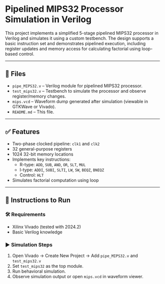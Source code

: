 # Pipelined MIPS32 Processor Simulation in Verilog

This project implements a simplified 5-stage pipelined MIPS32 processor in Verilog and simulates it using a custom testbench. The design supports a basic instruction set and demonstrates pipelined execution, including register updates and memory access for calculating factorial using loop-based control.

---

## 📁 Files

- `pipe_MIPS32.v` – Verilog module for pipelined MIPS32 processor.
- `test_mips32.v` – Testbench to simulate the processor and observe register/memory changes.
- `mips.vcd` – Waveform dump generated after simulation (viewable in GTKWave or Vivado).
- `README.md` – This file.

---

## ✅ Features

- Two-phase clocked pipeline: `clk1` and `clk2`
- 32 general-purpose registers
- 1024 32-bit memory locations
- Implements key instructions:
  - R-type: `ADD`, `SUB`, `AND`, `OR`, `SLT`, `MUL`
  - I-type: `ADDI`, `SUBI`, `SLTI`, `LW`, `SW`, `BEQZ`, `BNEQZ`
  - Control: `HLT`
- Simulates factorial computation using loop

---

## 🔧 Instructions to Run

### 🛠 Requirements
- Xilinx Vivado (tested with 2024.2)
- Basic Verilog knowledge

### ▶️ Simulation Steps
1. Open Vivado → Create New Project → Add `pipe_MIPS32.v` and `test_mips32.v`
2. Set `test_mips32` as the top module.
3. Run behavioral simulation.
4. Observe simulation output or open `mips.vcd` in waveform viewer.
